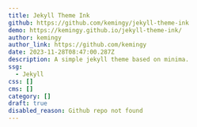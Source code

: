 ```yaml
---
title: Jekyll Theme Ink
github: https://github.com/kemingy/jekyll-theme-ink
demo: https://kemingy.github.io/jekyll-theme-ink/
author: kemingy
author_link: https://github.com/kemingy
date: 2023-11-28T08:47:00.287Z
description: A simple jekyll theme based on minima.
ssg:
  - Jekyll
css: []
cms: []
category: []
draft: true
disabled_reason: Github repo not found
---
```

